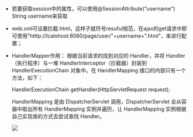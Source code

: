 * 若要获取session中的属性，可以使用@SessionAttribute("username") String username来获取

* web.xml可设置拦截.html，这样子就符号resuful规范，在ajax的get请求中即可使用"htttp://lcalohost:8080/page/user/"+username+".html"，来进行配置；

* HandlerMapper作用：
  根据当前请求的找到对应的 Handler，并将 Handler（执行程序）与一堆 HandlerInterceptor（拦截器）封装到 HandlerExecutionChain 对象中。在 HandlerMapping 接口的内部只有一个方法，如下：

  HandlerExecutionChain getHandler(HttpServletRequest request);

  HandlerMapping 是由 DispatcherServlet 调用，DispatcherServlet 会从容器中取出所有 HandlerMapping 实例并遍历，让 HandlerMapping 实例根据自己实现类的方式去尝试查找 Handler。

  ![](D:\Work\TyporaNotes\note\SpringMVC\pict\SpringMVC运行流程图.png)

  

